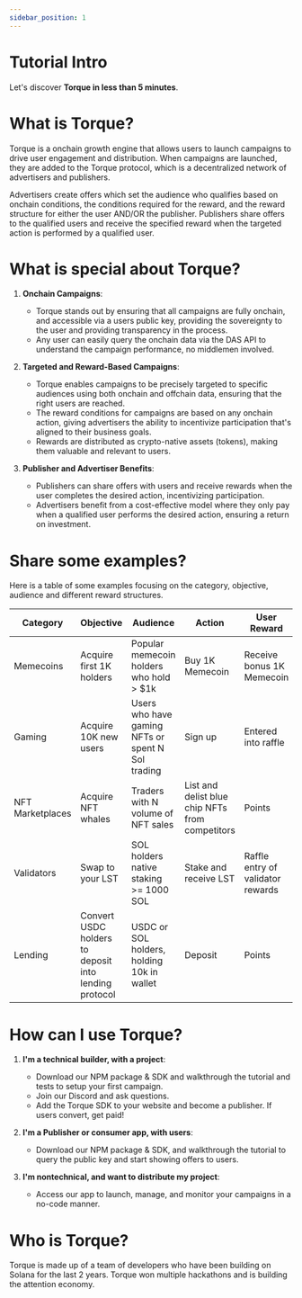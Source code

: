 ```yaml
---
sidebar_position: 1
---
```


# Tutorial Intro

Let's discover **Torque in less than 5 minutes**.

# What is Torque?

Torque is a onchain growth engine that allows users to launch campaigns to drive user engagement and distribution. When campaigns are launched, they are added to the Torque protocol, which is a decentralized network of advertisers and publishers. 

Advertisers create offers which set the audience who qualifies based on onchain conditions, the conditions required for the reward, and the reward structure for either the user AND/OR the publisher. Publishers share offers to the qualified users and receive the specified reward when the targeted action is performed by a qualified user. 

# What is special about Torque?

1. **Onchain Campaigns**:
    - Torque stands out by ensuring that all campaigns are fully onchain, and accessible via a users public key, providing the sovereignty to the user and providing transparency in the process. 
    - Any user can easily query the onchain data via the DAS API to understand the campaign performance, no middlemen involved.

2. **Targeted and Reward-Based Campaigns**:
    - Torque enables campaigns to be precisely targeted to specific audiences using both onchain and offchain data, ensuring that the right users are reached.
    - The reward conditions for campaigns are based on any onchain action, giving advertisers the ability to incentivize participation that's aligned to their business goals.
    - Rewards are distributed as crypto-native assets (tokens), making them valuable and relevant to users.

3. **Publisher and Advertiser Benefits**:
    - Publishers can share offers with users and receive rewards when the user completes the desired action, incentivizing participation.
    - Advertisers benefit from a cost-effective model where they only pay when a qualified user performs the desired action, ensuring a return on investment.

# Share some examples?

Here is a table of some examples focusing on the category, objective, audience and different reward structures.

| Category       | Objective                          | Audience                                       | Action                                        | User Reward                          | Publisher Reward                  |
| -------------- | ---------------------------------- | ---------------------------------------------- | --------------------------------------------- | ----------------------------------- | --------------------------------- |
| Memecoins      | Acquire first 1K holders           | Popular memecoin holders who hold > $1k        | Buy 1K Memecoin                               | Receive bonus 1K Memecoin           | Receive 1K Memecoin               |
| Gaming         | Acquire 10K new users              | Users who have gaming NFTs or spent N Sol trading | Sign up                                      | Entered into raffle                 | Additional entry into raffle      |
| NFT Marketplaces | Acquire NFT whales               | Traders with N volume of NFT sales             | List and delist blue chip NFTs from competitors | Points                              | $5 USDC                           |
| Validators     | Swap to your LST                   | SOL holders native staking >= 1000 SOL         | Stake and receive LST                         | Raffle entry of validator rewards   | Raffle entry of validator rewards |
| Lending        | Convert USDC holders to deposit into lending protocol | USDC or SOL holders, holding 10k in wallet    | Deposit                                       | Points                              | Paid value                        |

# How can I use Torque?

1. **I'm a technical builder, with a project**:
    - Download our NPM package & SDK and walkthrough the tutorial and tests to setup your first campaign.
    - Join our Discord and ask questions.
    - Add the Torque SDK to your website and become a publisher. If users convert, get paid!

2. **I'm a Publisher or consumer app, with users**:
    - Download our NPM package & SDK, and walkthrough the tutorial to query the public key and start showing offers to users. 

3. **I'm nontechnical, and want to distribute my project**:
    - Access our app to launch, manage, and monitor your campaigns in a no-code manner.

# Who is Torque?
Torque is made up of a team of developers who have been building on Solana for the last 2 years. Torque won multiple hackathons and is building the attention economy.